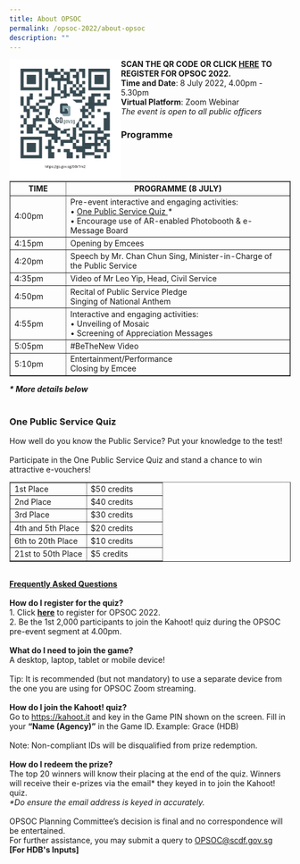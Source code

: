 ```yaml
---
title: About OPSOC
permalink: /opsoc-2022/about-opsoc
description: ""
---
```

<b>SCAN THE QR CODE<img src="/images/QR%20registration.png" alt="QR Code" style="width:200px;" align="left"/>
	OR CLICK <a href="https://go.gov.sg/08r7m2"><b>HERE</b></a> TO REGISTER FOR OPSOC 2022. </b><br>
<b>Time and Date</b>: 8 July 2022, 4.00pm - 5.30pm<br>
<b>Virtual Platform</b>: Zoom Webinar<br>
<i>The event is open to all public officers</i><br>
<h3>Programme</h3>
<table width="100%" border="1">
  <tr>
    <th width="20%">
      TIME
    </th>
    <th width="80%">
      PROGRAMME (8 JULY)
    </th>
  </tr>
  <tr>
    <td>
      4:00pm
    </td>
    <td>
      Pre-event interactive and engaging activities:<br>
      • <a href="#quiz">One Public Service Quiz </a>*<br>
        • Encourage use of AR-enabled Photobooth & e-Message Board<br>
    </td>
  </tr>
  <tr> 
    <td>
      4:15pm
    </td>
    <td>
      Opening by Emcees
      <br>
    </td>
  </tr>
  <tr>
    <td>
      4:20pm
    </td>
    <td>
      Speech by Mr. Chan Chun Sing, Minister-in-Charge of the Public Service<br>
    </td>
  </tr>
  <tr>
    <td>
      4:35pm
    </td>
    <td>
      Video of Mr Leo Yip, Head, Civil Service<br>
    </td>
  </tr>
  <tr>
    <td>
      4:50pm
    </td>
    <td>
      Recital of Public Service Pledge<br>
			Singing of National Anthem<br>
    </td>
  </tr>
  <tr>
    <td>
      4:55pm
    </td>
    <td>
      Interactive and engaging activities:<br>
        • Unveiling of Mosaic<br>
        • Screening of Appreciation Messages<br>
    </td>
  </tr>
  <tr>
    <td>
      5:05pm
    </td>
    <td>
      #BeTheNew Video<br>
    </td>
  </tr>
  <tr>
    <td>
      5:10pm
    </td>
    <td>
      Entertainment/Performance<br>
      Closing by Emcee<br>
    </td>
  </tr>
</table>
<i><b>* More details below</b></i><br>
<br>
<h3><a name="quiz">One Public Service Quiz</a></h3>
How well do you know the Public Service? Put your knowledge to the test!<br>
<br>
Participate in the One Public Service Quiz and stand a chance to win attractive e-vouchers! <br>
<table width="100%" border="1">
<tr>
<td width="50%">1st Place<br></td>
<td width="50%">$50 credits<br></td>
</tr>
<tr>
<td>2nd Place<br></td>
<td>$40 credits<br></td>
</tr>
<tr>
<td>3rd Place<br></td>
<td>$30 credits<br></td>
</tr>
<tr>
<td>4th and 5th Place<br></td>
<td>$20 credits<br></td>
</tr>
<tr>
<td>6th to 20th Place<br></td>
<td>$10 credits<br></td>
</tr>
<tr>
<td>21st to 50th Place<br></td>
<td>$5 credits<br></td>
</tr>
</table>
<br>
<u><b>Frequently Asked Questions</b></u><br>
<br>
<b>How do I register for the quiz?</b><br>
1.	Click <a href="https://go.gov.sg/opsoc2021registration"><b>here</b></a> to register for OPSOC 2022.<br>
2.	Be the 1st 2,000 participants to join the Kahoot! quiz during the OPSOC pre-event segment at 4.00pm.<br>
<br>
<b>What do I need to join the game?</b><br>
A desktop, laptop, tablet or mobile device! <br>
<br>
Tip: It is recommended (but not mandatory) to use a separate device from the one you are using for OPSOC Zoom streaming. <br>
<br>
<b>How do I join the Kahoot! quiz?</b><br>
Go to <a href="https://kahoot.it">https://kahoot.it</a> and key in the Game PIN shown on the screen. Fill in your <b>“Name (Agency)”</b> in the Game ID. Example: Grace (HDB) <br>
<br>
Note: Non-compliant IDs will be disqualified from prize redemption. <br>
<br>
<b>How do I redeem the prize?</b><br>
The top 20 winners will know their placing at the end of the quiz. Winners will receive their e-prizes via the email* they keyed in to join the Kahoot! quiz. <br>
<i>*Do ensure the email address is keyed in accurately.</i><br>
<br>
OPSOC Planning Committee’s decision is final and no correspondence will be entertained.<br>
For further assistance, you may submit a query to <a href="mailto:OPSOC@scdf.gov.sg">OPSOC@scdf.gov.sg</a><br><b>[For HDB's Inputs]</b>
<br>